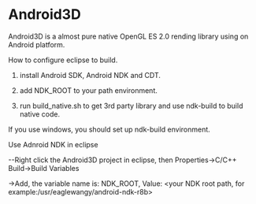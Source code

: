 Android3D
=========

Android3D is a almost pure native OpenGL ES 2.0 rending library using on Android platform.

How to configure eclipse to build.

1. install Android SDK, Android NDK and CDT.

2. add NDK_ROOT to your path environment.

3. run build_native.sh to get 3rd party library and use ndk-build to build native code.

If you use windows, you should set up ndk-build environment.


Use Adnroid NDK in eclipse

--Right click the Android3D project in eclipse, then Properties->C/C++ Build->Build Variables

 ->Add, the variable name is: NDK_ROOT, Value: <your NDK root path, for example:/usr/eaglewangy/android-ndk-r8b>
